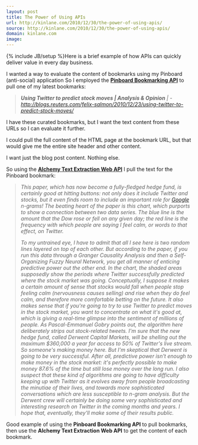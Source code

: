 ```yaml
---
layout: post
title: The Power of Using APIs
url: http://kinlane.com/2010/12/30/the-power-of-using-apis/
source: http://kinlane.com/2010/12/30/the-power-of-using-apis/
domain: kinlane.com
image: 
---
```

{% include JB/setup %}Here is a brief example of how APIs can quickly deliver value in every day business.<p></p>
I wanted a way to evaluate the content of bookmarks using my Pinboard (anti-social) application  So I employed the <a href="Here is a brief example of how APIs can quickly deliver value in every day business.  I wanted a way to evaluate the content of bookmarks using my Pinboard (anti-social) application  So I employed the &lt;strong&gt;Pinboard API&lt;/strong&gt; to pull one of my latest bookmarks: &lt;blockquote&gt;&lt;em&gt;&lt;strong&gt;Using &lt;a href=&quot;http://www.kinlane.com/category/twitter/&quot;&gt;Twitter&lt;/a&gt; to predict stock moves | Analysis &amp; Opinion&lt;/strong&gt; | - &lt;a href=&quot;http://blogs.reuters.com/felix-salmon/2010/12/23/using-twitter-to-predict-stock-moves/&quot;&gt;http://blogs.reuters.com/felix-salmon/2010/12/23/using-twitter-to-predict-stock-moves/&lt;/a&gt;&lt;/em&gt;&lt;/blockquote&gt; I have these curated bookmarks, but I want the text content from these URLs so I can evaluate it further.  I could pull the full content of the HTML page at the bookmark URL, but that would give me the entire site header and other content.  I want just the blog post content.   Nothing else.  So using the &lt;strong&gt;Alchemy Text Extraction Web API&lt;/strong&gt; I pull the text for the Pinboard bookmark: &lt;blockquote&gt;&lt;em&gt;This paper, which has now become a fully-fledged hedge fund, is certainly good at hitting buttons: not only does it include Twitter and stocks, but it even finds room to include an important role for &lt;a href=&quot;http://www.kinlane.com/category/google/&quot;&gt;Google&lt;/a&gt; n-grams! The beating heart of the paper is this chart, which purports to show a connection between two data series. The blue line is the amount that the Dow rose or fell on any given day; the red line is the frequency with which people are saying I feel calm, or words to that effect, on Twitter.&lt;/em&gt;  &lt;em&gt; To my untrained eye, I have to admit that all I see here is two random lines layered on top of each other. But according to the paper, if you run this data through a Granger Causality Analysis and then a Self-Organizing Fuzzy Neural Network, you get all manner of enticing predictive power out the other end. In the chart, the shaded areas supposedly show the periods where Twitter successfully predicted where the stock market was going. Conceptually, I suppose it makes a certain amount of sense that stocks would fall when people stop feeling calm (nervousness causes selling) and rise when they do feel calm, and therefore more comfortable betting on the future. It also makes sense that if you're going to try to use Twitter to predict moves in the stock market, you want to concentrate on what it's good at, which is giving a real-time glimpse into the sentiment of millions of people. As Pascal-Emmanuel Gobry points out, the algorithm here deliberately strips out stock-related tweets. I'm sure that the new hedge fund, called Derwent Capital Markets, will be shelling out the maximum $360,000 a year for access to 50% of Twitter's live stream. So someone's making money here. But I'm skeptical that Derwent is going to be very successful. After all, predictive power isn't enough to make money in the stock market: it's perfectly possible to make money 87.6% of the time but still lose money over the long run. I also suspect that these kind of algorithms are going to have difficulty keeping up with Twitter as it evolves away from people broadcasting the minutiae of their lives, and towards more sophisticated conversations which are less susceptible to n-gram analysis. But the Derwent crew will certainly be doing some very sophisticated and interesting research on Twitter in the coming months and years. I hope that, eventually, they'll make some of their results public.&lt;/em&gt;&lt;/blockquote&gt; Good example of using the &lt;strong&gt;Pinboard Bookmarking API&lt;/strong&gt; to pull bookmarks, then use the &lt;strong&gt;Alchemy Text Extraction Web API&lt;/strong&gt; to get the content of each bookmark." target="_blank"><strong>Pinboard Bookmarking API</strong></a> to pull one of my latest bookmarks:
<blockquote><em><strong>Using Twitter to predict stock moves | Analysis &amp; Opinion</strong> | - <a href="http://blogs.reuters.com/felix-salmon/2010/12/23/using-twitter-to-predict-stock-moves/">http://blogs.reuters.com/felix-salmon/2010/12/23/using-twitter-to-predict-stock-moves/</a></em></blockquote>
I have these curated bookmarks, but I want the text content from these URLs so I can evaluate it further.<p></p>
I could pull the full content of the HTML page at the bookmark URL, but that would give me the entire site header and other content.<p></p>
I want just the blog post content.   Nothing else.<p></p>
So using the <a href="http://www.alchemyapi.com/api/text/" target="_blank"><strong>Alchemy Text Extraction Web API</strong></a> I pull the text for the Pinboard bookmark:
<blockquote><em>This paper, which has now become a fully-fledged hedge fund, is certainly good at hitting buttons: not only does it include Twitter and stocks, but it even finds room to include an important role for <a href="http://www.kinlane.com/category/google/">Google</a> n-grams!
The beating heart of the paper is this chart, which purports to show a connection between two data series. The blue line is the amount that the Dow rose or fell on any given day; the red line is the frequency with which people are saying I feel calm, or words to that effect, on Twitter.</em><p></p>
<em> To my untrained eye, I have to admit that all I see here is two random lines layered on top of each other. But according to the paper, if you run this data through a Granger Causality Analysis and then a Self-Organizing Fuzzy Neural Network, you get all manner of enticing predictive power out the other end. In the chart, the shaded areas supposedly show the periods where Twitter successfully predicted where the stock market was going.
Conceptually, I suppose it makes a certain amount of sense that stocks would fall when people stop feeling calm (nervousness causes selling) and rise when they do feel calm, and therefore more comfortable betting on the future.
It also makes sense that if you're going to try to use Twitter to predict moves in the stock market, you want to concentrate on what it's good at, which is giving a real-time glimpse into the sentiment of millions of people. As Pascal-Emmanuel Gobry points out, the algorithm here deliberately strips out stock-related tweets.
I'm sure that the new hedge fund, called Derwent Capital Markets, will be shelling out the maximum $360,000 a year for access to 50% of Twitter's live stream. So someone's making money here. But I'm skeptical that Derwent is going to be very successful. After all, predictive power isn't enough to make money in the stock market: it's perfectly possible to make money 87.6% of the time but still lose money over the long run.
I also suspect that these kind of algorithms are going to have difficulty keeping up with Twitter as it evolves away from people broadcasting the minutiae of their lives, and towards more sophisticated conversations which are less susceptible to n-gram analysis. But the Derwent crew will certainly be doing some very sophisticated and interesting research on Twitter in the coming months and years. I hope that, eventually, they'll make some of their results public.</em></blockquote>
Good example of using the <strong>Pinboard Bookmarking API</strong> to pull bookmarks, then use the <strong>Alchemy Text Extraction Web API</strong> to get the content of each bookmark.